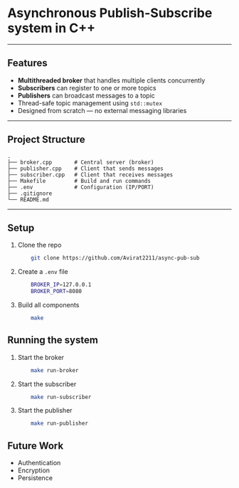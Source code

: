 # Asynchronous Publish-Subscribe system in C++
---

## Features
- **Multithreaded broker** that handles multiple clients concurrently
- **Subscribers** can register to one or more topics
- **Publishers** can broadcast messages to a topic
- Thread-safe topic management using `std::mutex`
- Designed from scratch — no external messaging libraries

---

## Project Structure

```text
.
├── broker.cpp       # Central server (broker)
├── publisher.cpp    # Client that sends messages
├── subscriber.cpp   # Client that receives messages
├── Makefile         # Build and run commands
├── .env             # Configuration (IP/PORT)
├── .gitignore
└── README.md
```

---

## Setup

1. Clone the repo
   ```bash
       git clone https://github.com/Avirat2211/async-pub-sub
   ```
2. Create a `.env` file
   ```bash
       BROKER_IP=127.0.0.1
       BROKER_PORT=8080
   ```
3. Build all components
   ```bash
       make
   ```

## Running the system

1. Start the broker
   ```bash
       make run-broker
   ```  
2. Start the subscriber
   ```bash
       make run-subscriber
   ``` 
3. Start the publisher
   ```bash
       make run-publisher
   ```


## Future Work
- Authentication
- Encryption
- Persistence

